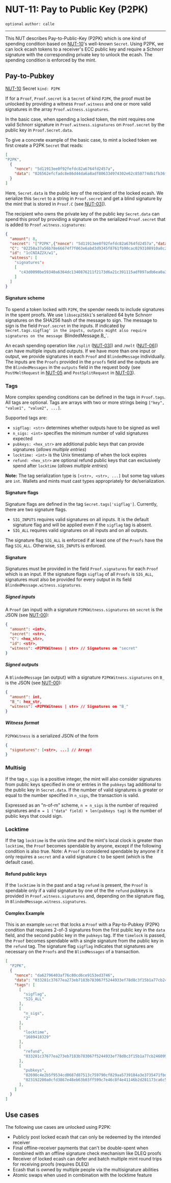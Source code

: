 NUT-11: Pay to Public Key (P2PK)
==========================

`optional` `author: calle`

---

This NUT describes Pay-to-Public-Key (P2PK) which is one kind of spending condition based on [NUT-10][10]'s well-known `Secret`. Using P2PK, we can lock ecash tokens to a receiver's ECC public key and require a Schnorr signature with the corresponding private key to unlock the ecash. The spending condition is enforced by the mint.

## Pay-to-Pubkey

[NUT-10][10] Secret `kind: P2PK`

If for a `Proof`, `Proof.secret` is a `Secret` of kind `P2PK`, the proof must be unlocked by providing a witness `Proof.witness` and one or more valid signatures in the array `Proof.witness.signatures`. 

In the basic case, when spending a locked token, the mint requires one valid Schnorr signature in `Proof.witness.signatures` on `Proof.secret` by the public key in `Proof.Secret.data`. 

To give a concrete example of the basic case, to mint a locked token we first create a P2PK `Secret` that reads:
```json
[
"P2PK", 
  {
    "nonce": "5d11913ee0f92fefdc82a6764fd2457a",
    "data": "026562efcfadc8e86d44da6a8adf80633d974302e62c850774db1fb36ff4cc7198",
  }
]
```
Here, `Secret.data` is the public key of the recipient of the locked ecash. We serialize this `Secret` to a string in `Proof.secret` and get a blind signature by the mint that is stored in `Proof.C` (see [NUT-03][03]]). 

The recipient who owns the private key of the public key `Secret.data` can spend this proof by providing a signature on the serialized `Proof.secret` that is added to `Proof.witness.signatures`:

```json
{
  "amount": 8, 
  "secret": '["P2PK",{"nonce": "5d11913ee0f92fefdc82a6764fd2457a","data": "026562efcfadc8e86d44da6a8adf80633d974302e62c850774db1fb36ff4cc7198",}]',
  "C": "02250a37a56b78e66674f7f063e6abd3d9345f8761fb90cac0293108910a8c27a3",
  "id": "1cCNIAZ2X/w1",
  "witness": [
    "signatures":
    [
      "c43d0090be59340a6364dc1340876211f2173d6a21c391115adf097adb6ea0a3ddbe7fd81b4677281decc77be09c0359faa77416025130e487f8b9169eb0c609"
    ]
  ]
}
```

#### Signature scheme

To spend a token locked with `P2PK`, the spender needs to include signatures in the spent proofs. We use `libsecp256k1`'s serialized 64 byte Schnorr signatures on the SHA256 hash of the message to sign. The message to sign is the field `Proof.secret` in the inputs. If indicated by `Secret.tags.sigflag' in the inputs, outputs might also require signatures on the message `BlindedMessage.B_`. 

An ecash spending operation like `/split` ([NUT-03][03]]) and `/melt` ([NUT-06][05]]) can have multiple inputs and outputs. If we have more than one input or output, we provide signatures in each `Proof` and `BlindedMessage` individually. The inputs are the `Proofs` provided in the `proofs` field and the outputs are the `BlindedMessages` in the `outputs` field in the request body (see `PostMeltRequest` in [NUT-05][05] and `PostSplitRequest` in [NUT-03][03]). 

### Tags
More complex spending conditions can be defined in the tags in `Proof.tags`. All tags are optional. Tags are arrays with two or more strings being `["key", "value1", "value2", ...]`.

Supported tags are:

- `sigflag: <str>` determines whether outputs have to be signed as well
- `n_sigs: <int>` specifies the minimum number of valid signatures expected
- `pubkeys: <hex_str>` are additional public keys that can provide signatures (*allows multiple entries*)
- `locktime: <int>` is the Unix timestamp of when the lock expires
- `refund: <hex_str>` are optional refund public keys that can exclusively spend after `locktime` (*allows multiple entries*)

**Note:** The tag serialization type is `[<str>, <str>, ...]` but some tag values are `int`. Wallets and mints must cast types appropriately for de/serialization.

#### Signature flags
Signature flags are defined in the tag `Secret.tags['sigflag']`. Currently, there are two signature flags.


- `SIG_INPUTS` requires valid signatures on all inputs. It is the default signature flag and will be applied even if the `sigflag` tag is absent.
- `SIG_ALL` requires valid signatures on all inputs and on all outputs.

The signature flag `SIG_ALL` is enforced if at least one of the `Proofs` have the flag `SIG_ALL`. Otherwise, `SIG_INPUTS` is enforced.

#### Signature

Signatures must be provided in the field `Proof.signatures` for each `Proof` which is an input. If the signature flags `sigflag` of all `Proofs` is `SIG_ALL`, signatures must also be provided for every output in its field `BlindedMessage.witness.signatures`.

##### Signed inputs
A `Proof` (an input) with a signature `P2PKWitness.signatures` on `secret` is the JSON (see [NUT-00][00]):
```json
{
  "amount": <int>, 
  "secret": <str>,
  "C": <hex_str>,
  "id": <str>,
  "witness": <P2PKWitness | str> // Signatures on "secret"
}
```

##### Signed outputs
A `BlindedMessage` (an output) with a signature `P2PKWitness.signatures` on `B_` is the JSON (see [NUT-00][00]):

```json
{
  "amount": int,
  "B_": hex_str,
  "witness": <P2PKWitness | str> // Signatures on "B_"
}
```

##### Witness format

`P2PKWitness` is a serialized JSON of the form
```json
{
  "signatures": [<str>, ...] // Array! 
}
```

### Multisig
If the tag `n_sigs` is a positive integer, the mint will also consider signatures from public keys specified in one or entries in the `pubkeys` tag additional to the public key in `Secret.data`. If the number of valid signatures is greater or equal to the number specified in `n_sigs`, the transaction is valid.

Expressed as an "n-of-m" scheme, `n = n_sigs` is the number of required signatures and `m = 1 ("data" field) + len(pubkeys tag)` is the number of public keys that could sign.

### Locktime
If the tag `locktime` is the unix time and the mint's local clock is greater than `locktime`, the `Proof` becomes spendable by anyone, except if the following condition is also true. Note: A `Proof` is considered spendable by anyone if it only requires a `secret` and a valid signature `C` to be spent (which is the default case).

#### Refund public keys
If the `locktime` is in the past and a tag `refund` is present, the `Proof` is spendable only if a valid signature by one of the the `refund` pubkeys is provided in `Proof.witness.signatures` and, depending on the signature flag, in `BlindedMessage.witness.signatures`.

#### Complex Example

This is an example `secret` that locks a `Proof` with a Pay-to-Pubkey (P2PK) condition that requires 2-of-3 signatures from the first public key in the `data` field, and the second public key in the `pubkeys` tag. If the `timelock` is passed, the `Proof` becomes spendable with a single signature from the public key in the `refund` tag. The signature flag `sigflag` indicates that signatures are necessary on the `Proofs` and the `BlindMessages` of a transaction.

```json
[
  "P2PK",
  {
    "nonce": "da62796403af76c80cd6ce9153ed3746",
    "data": "033281c37677ea273eb7183b783067f5244933ef78d8c3f15b1a77cb246099c26e",
    "tags": [
      [
        "sigflag",
        "SIG_ALL"
      ], 
      [
        "n_sigs",
        "2"
      ], 
      [
        "locktime",
        "1689418329"
      ],                   
      [
        "refund",
        "033281c37677ea273eb7183b783067f5244933ef78d8c3f15b1a77cb246099c26e"
      ],      
      [
        "pubkeys",
        "02698c4e2b5f9534cd0687d87513c759790cf829aa5739184a3e3735471fbda904",
        "023192200a0cfd3867e48eb63b03ff599c7e46c8f4e41146b2d281173ca6c50c54"
      ],
    ]
  }
]
```

## Use cases

The following use cases are unlocked using P2PK:
- Publicly post locked ecash that can only be redeemed by the intended receiver
- Final offline-receiver payments that can't be double-spent when combined with an offline signature check mechanism like DLEQ proofs
- Receiver of locked ecash can defer and batch multiple mint round trips for receiving proofs (requires DLEQ)
- Ecash that is owned by multiple people via the multisignature abilities
- Atomic swaps when used in combination with the locktime feature

[00]: 00.md
[01]: 01.md
[02]: 02.md
[03]: 03.md
[04]: 04.md
[05]: 05.md
[06]: 06.md
[07]: 07.md
[08]: 08.md
[09]: 09.md
[10]: 10.md
[11]: 11.md
[12]: 12.md
[13]: 13.md
[14]: 14.md
[15]: 15.md
[16]: 16.md
[17]: 17.md
[18]: 18.md
[19]: 19.md
[20]: 20.md
